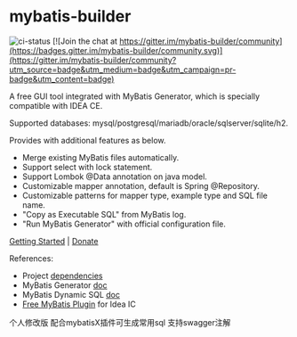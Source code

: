 # mybatis-builder

![ci-status](https://travis-ci.org/chuntungho/mybatis-builder.svg?branch=master)
[![Join the chat at https://gitter.im/mybatis-builder/community](https://badges.gitter.im/mybatis-builder/community.svg)](https://gitter.im/mybatis-builder/community?utm_source=badge&utm_medium=badge&utm_campaign=pr-badge&utm_content=badge)

A free GUI tool integrated with MyBatis Generator, which is specially compatible with IDEA CE.

Supported databases: mysql/postgresql/mariadb/oracle/sqlserver/sqlite/h2.

Provides with additional features as below.
- Merge existing MyBatis files automatically.
- Support select with lock statement.
- Support Lombok @Data annotation on java model.
- Customizable mapper annotation, default is Spring @Repository.
- Customizable patterns for mapper type, example type and SQL file name.
- "Copy as Executable SQL" from MyBatis log.
- "Run MyBatis Generator" with official configuration file.

[Getting Started](https://mybatis.chuntung.com) | [Donate](https://chuntung.com/donate)

References:

- Project [dependencies](dependencies.md)
- MyBatis Generator [doc](http://mybatis.org/generator)
- MyBatis Dynamic SQL [doc](https://github.com/mybatis/mybatis-dynamic-sql)
- [Free MyBatis Plugin](https://github.com/chuntungho/free-mybatis-plugin/releases/) for Idea IC



个人修改版   配合mybatisX插件可生成常用sql   支持swagger注解